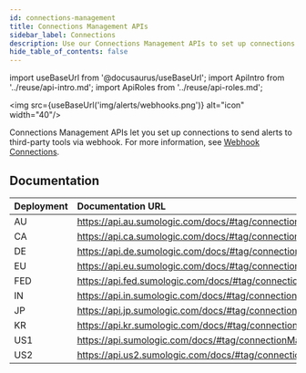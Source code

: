 ```yaml
---
id: connections-management
title: Connections Management APIs
sidebar_label: Connections
description: Use our Connections Management APIs to set up connections to send alerts to third-party tools.
hide_table_of_contents: false
---
```


import useBaseUrl from '@docusaurus/useBaseUrl';
import ApiIntro from '../reuse/api-intro.md';
import ApiRoles from '../reuse/api-roles.md';

<img src={useBaseUrl('img/alerts/webhooks.png')} alt="icon" width="40"/>

Connections Management APIs let you set up connections to send alerts to third-party tools via webhook. For more information, see [Webhook Connections](/docs/alerts/webhook-connections).

## Documentation

<ApiIntro/>

| Deployment | Documentation URL     |
|:------------|:---------------------------|
| AU         | https://api.au.sumologic.com/docs/#tag/connectionManagement  |
| CA         | https://api.ca.sumologic.com/docs/#tag/connectionManagement  |
| DE         | https://api.de.sumologic.com/docs/#tag/connectionManagement  |
| EU         | https://api.eu.sumologic.com/docs/#tag/connectionManagement  |
| FED        | https://api.fed.sumologic.com/docs/#tag/connectionManagement |
| IN         | https://api.in.sumologic.com/docs/#tag/connectionManagement  |
| JP         | https://api.jp.sumologic.com/docs/#tag/connectionManagement  |
| KR         | https://api.kr.sumologic.com/docs/#tag/connectionManagement  |
| US1        | https://api.sumologic.com/docs/#tag/connectionManagement     |
| US2        | https://api.us2.sumologic.com/docs/#tag/connectionManagement |


<!-- ## Required role capabilities

<ApiRoles/>

* Data Management
    * View Connections
    * Manage Connections

-->
